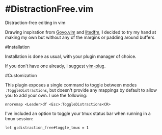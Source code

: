 #DistractionFree.vim
===================

Distraction-free editing in vim

Drawing inspiration from [Goyo.vim](https://github.com/junegunn/goyo.vim) and [litedfm](https://github.com/bilalq/lite-dfm), I decided to try my hand at making my own but without any of the margins or padding around buffers.

#Installation

Installation is done as usual, with your plugin manager of choice.

If you don't have one already, I suggest [vim-plug](https://github.com/junegunn/vim-plug).

#Customization

This plugin exposes a single command to toggle between modes `:ToggleDistractions`, but doesn't provide any mappings by default to allow you to add your own. I use the following:

    nnoremap <Leader>df <Esc>:ToggleDistractions<CR>

I've included an option to toggle your tmux status bar when running in a tmux session:

    let g:distraction_free#toggle_tmux = 1
